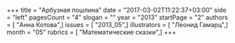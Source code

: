 +++
title = "Арбузная пошлина"
date = "2017-03-02T11:22:37+03:00"
side = "left"
pagesCount = "4"
slogan = ""
year = "2013"
startPage = "2"
authors = [ "Анна Котова",]
issues = [ "2013_05",]
illustrators = [ "Леонид Гамарц",]
month = "05"
rubrics = [ "Математические сказки",]
+++
